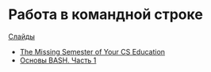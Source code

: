 # Работа в командной строке

[Слайды](https://dbeliakov.github.io/mipt-industrial-programming/lectures/01/lecture.slide.html)

* [The Missing Semester of Your CS Education](https://missing.csail.mit.edu/)
* [Основы BASH. Часть 1](https://habr.com/ru/post/47163/)